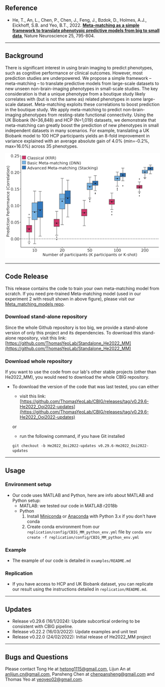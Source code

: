 ## Reference

+ He, T., An, L., Chen, P., Chen, J., Feng, J., Bzdok, D., Holmes, A.J., Eickhoff, S.B. and Yeo, B.T., 2022. [**Meta-matching as a simple framework to translate phenotypic predictive models from big to small data**](https://doi.org/10.1038/s41593-022-01059-9), Nature Neuroscience 25, 795-804.

----
## Background

There is significant interest in using brain imaging to predict phenotypes, such as cognitive performance or clinical outcomes. However, most prediction studies are underpowered. We propose a simple framework – meta-matching – to translate predictive models from large-scale datasets to new unseen non-brain-imaging phenotypes in small-scale studies. The key consideration is that a unique phenotype from a boutique study likely correlates with (but is not the same as) related phenotypes in some large-scale dataset. Meta-matching exploits these correlations to boost prediction in the boutique study. We apply meta-matching to predict non-brain-imaging phenotypes from resting-state functional connectivity. Using the UK Biobank (N=36,848) and HCP (N=1,019) datasets, we demonstrate that meta-matching can greatly boost the prediction of new phenotypes in small independent datasets in many scenarios. For example, translating a UK Biobank model to 100 HCP participants yields an 8-fold improvement in variance explained with an average absolute gain of 4.0% (min=-0.2%, max=16.0%) across 35 phenotypes.

![main_figures_from_paper](readme_figures/MM_correlation_performance.png)

----
## Code Release
This release contains the code to train your own meta-matching model from scratch. If you need pre-trained Meta-matching model (used in our experiment 2 with result shown in above figure), please visit our [Meta_matching_models repo](https://github.com/ThomasYeoLab/Meta_matching_models).

### Download stand-alone repository
Since the whole Github repository is too big, we provide a stand-alone version of only this project and its dependencies. To download this stand-alone repository, visit this link: [https://github.com/ThomasYeoLab/Standalone_He2022_MM](https://github.com/ThomasYeoLab/Standalone_He2022_MM)

### Download whole repository
If you want to use the code from our lab's other stable projects (other than He2022_MM), you would need to download the whole CBIG repository.

- To download the version of the code that was last tested, you can either

    - visit this link:
    [https://github.com/ThomasYeoLab/CBIG/releases/tag/v0.29.6-He2022_Ooi2022-updates](https://github.com/ThomasYeoLab/CBIG/releases/tag/v0.29.6-He2022_Ooi2022-updates)

    or

    - run the following command, if you have Git installed
 
    ```
    git checkout -b He2022_Ooi2022-updates v0.29.6-He2022_Ooi2022-updates
    ```
----

## Usage
### Environment setup
- Our code uses MATLAB and Python, here are info about MATLAB and Python setup:
    - MATLAB: we tested our code in MATLAB r2018b
    - Python
        1. Install [Miniconda](https://docs.conda.io/en/latest/miniconda.html) or [Anaconda](https://www.anaconda.com/distribution/#download-section) with Python 3.x if you don't have conda
        2. Create conda environment from our `replication/config/CBIG_MM_python_env.yml` file by `conda env create -f replication/config/CBIG_MM_python_env.yml`

### Example
- The example of our code is detailed in `examples/README.md`

### Replication
- If you have access to HCP and UK Biobank dataset, you can replicate our result using the instructions detailed in `replication/README.md`.

----

## Updates
- Release v0.29.6 (16/1/2024): Update subcortical ordering to be consistent with CBIG pipeline.
- Release v0.22.2 (16/03/2022): Update examples and unit test
- Release v0.22.0 (24/02/2022): Initial release of He2022_MM project

----

## Bugs and Questions

Please contact Tong He at hetong1115@gmail.com, Lijun An at anlijun.cn@gmail.com, Pansheng Chen at chenpansheng@gmail.com and Thomas Yeo at yeoyeo02@gmail.com.

